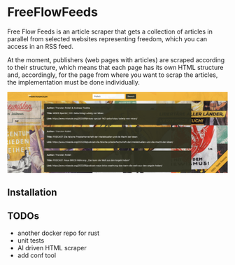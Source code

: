 # FreeFlowFeeds

Free Flow Feeds is an article scraper that gets a collection of articles in parallel from selected websites
representing freedom, which you can access in an RSS feed.

At the moment, publishers (web pages with articles) are scraped according to their structure,
which means that each page has its own HTML structure and, accordingly, for the page from where
you want to scrap the articles, the implementation must be done individually.

![Landing page](./landing_new.png)

## Installation

## TODOs 

- another docker repo for rust
- unit tests
- AI driven HTML scraper
- add conf tool
